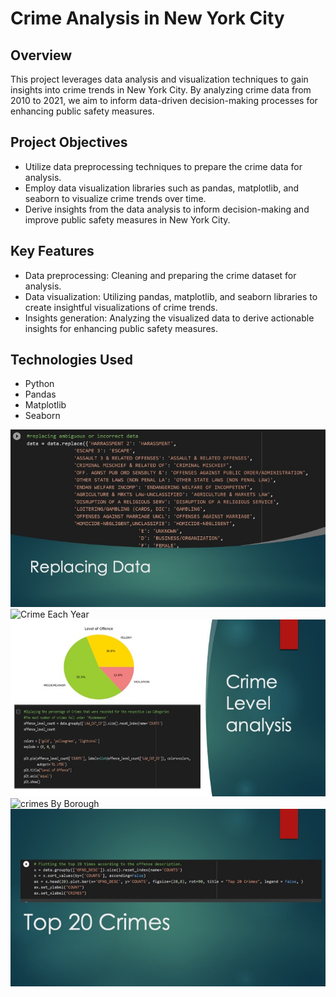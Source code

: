 # Crime Analysis in New York City

## Overview

This project leverages data analysis and visualization techniques to gain insights into crime trends in New York City. By analyzing crime data from 2010 to 2021, we aim to inform data-driven decision-making processes for enhancing public safety measures.

## Project Objectives

- Utilize data preprocessing techniques to prepare the crime data for analysis.
- Employ data visualization libraries such as pandas, matplotlib, and seaborn to visualize crime trends over time.
- Derive insights from the data analysis to inform decision-making and improve public safety measures in New York City.

## Key Features

- Data preprocessing: Cleaning and preparing the crime dataset for analysis.
- Data visualization: Utilizing pandas, matplotlib, and seaborn libraries to create insightful visualizations of crime trends.
- Insights generation: Analyzing the visualized data to derive actionable insights for enhancing public safety measures.

## Technologies Used

- Python
- Pandas
- Matplotlib
- Seaborn

![Data Cleaning](/images/data_cleaning.jpeg)
![Crime Each Year](/images/crime_each_year.jpeg)
![Crime Level](/images/crime_level.jpeg)
![crimes By Borough](/images/crime_by_borough.jpeg)
![Top 20 Crimes](/images/top_20_crimes.jpeg)
